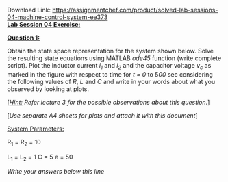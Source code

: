 Download Link: https://assignmentchef.com/product/solved-lab-sessions-04-machine-control-system-ee373
<br>
<strong><u> Lab Session 04 </u></strong><strong><u>Exercise:</u></strong>

<strong><u>Question 1:</u></strong>

Obtain the state space representation for the system shown below. Solve the resulting state equations using MATLAB <em>ode45</em> function (write complete script). Plot the inductor current<em> i</em><em><sub>1</sub></em> and<em> i</em><em><sub>2</sub></em> and the capacitor voltage<em> v</em><em><sub>c</sub></em> as marked in the figure with respect to time for <em>t = 0 </em>to 5<em>00</em> sec considering the following values of <em>R</em>, <em>L</em> and <em>C</em> and write in your words about what you observed by looking at plots.

[<em><u>Hint:</u> Refer lecture 3 for the possible observations about this question.</em>]

[<em>Use separate A4 sheets for plots and attach it with this document</em>]

<u>System Parameters:</u>

R<sub>1</sub> = R<sub>2</sub>  = 10

L<sub>1</sub> = L<sub>2</sub> = 1 C = 5 e = 50

<em>Write your answers below this line</em>